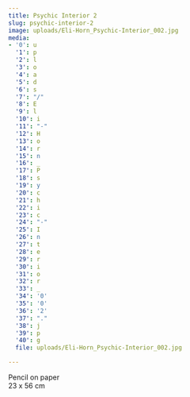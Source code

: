 ```yaml
---
title: Psychic Interior 2
slug: psychic-interior-2
image: uploads/Eli-Horn_Psychic-Interior_002.jpg
media:
- '0': u
  '1': p
  '2': l
  '3': o
  '4': a
  '5': d
  '6': s
  '7': "/"
  '8': E
  '9': l
  '10': i
  '11': "-"
  '12': H
  '13': o
  '14': r
  '15': n
  '16': _
  '17': P
  '18': s
  '19': y
  '20': c
  '21': h
  '22': i
  '23': c
  '24': "-"
  '25': I
  '26': n
  '27': t
  '28': e
  '29': r
  '30': i
  '31': o
  '32': r
  '33': _
  '34': '0'
  '35': '0'
  '36': '2'
  '37': "."
  '38': j
  '39': p
  '40': g
  file: uploads/Eli-Horn_Psychic-Interior_002.jpg

---
```

Pencil on paper  
23 x 56 cm